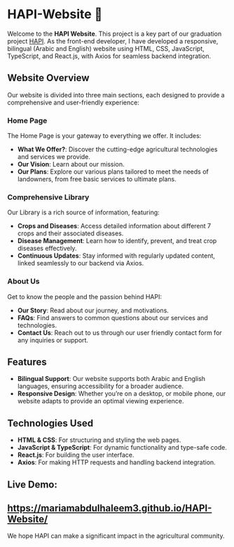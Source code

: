 
#  HAPI-Website 🌱

Welcome to the **HAPI Website**. This project is a key part of our graduation project [HAPI](https://github.com/Hapi-Revitalizing-Egyptian-Agriculture). As the front-end developer, I have developed a responsive, bilingual (Arabic and English) website using HTML, CSS, JavaScript, TypeScript, and React.js, with Axios for seamless backend integration. 

##  Website Overview

Our website is divided into three main sections, each designed to provide a comprehensive and user-friendly experience:

###  Home Page

The Home Page is your gateway to everything we offer. It includes:
- **What We Offer?**: Discover the cutting-edge agricultural technologies and services we provide.
- **Our Vision**: Learn about our mission.
- **Our Plans**: Explore our various plans tailored to meet the needs of landowners, from free basic services to ultimate plans.

###  Comprehensive Library

Our Library is a rich source of information, featuring:
- **Crops and Diseases**: Access detailed information about different 7 crops and their associated diseases.
- **Disease Management**: Learn how to identify, prevent, and treat crop diseases effectively.
- **Continuous Updates**: Stay informed with regularly updated content, linked seamlessly to our backend via Axios.

###  About Us

Get to know the people and the passion behind HAPI:
- **Our Story**: Read about our journey, and motivations.
- **FAQs**: Find answers to common questions about our services and technologies.
- **Contact Us**: Reach out to us through our user friendly contact form for any inquiries or support.

##  Features

- **Bilingual Support**: Our website supports both Arabic and English languages, ensuring accessibility for a broader audience.
- **Responsive Design**: Whether you’re on a desktop, or mobile phone, our website adapts to provide an optimal viewing experience.

##  Technologies Used

- **HTML & CSS**: For structuring and styling the web pages.
- **JavaScript & TypeScript**: For dynamic functionality and type-safe code.
- **React.js**: For building the user interface.
- **Axios**: For making HTTP requests and handling backend integration.


## Live Demo:

https://mariamabdulhaleem3.github.io/HAPI-Website/
---

We hope HAPI can make a significant impact in the agricultural community.
